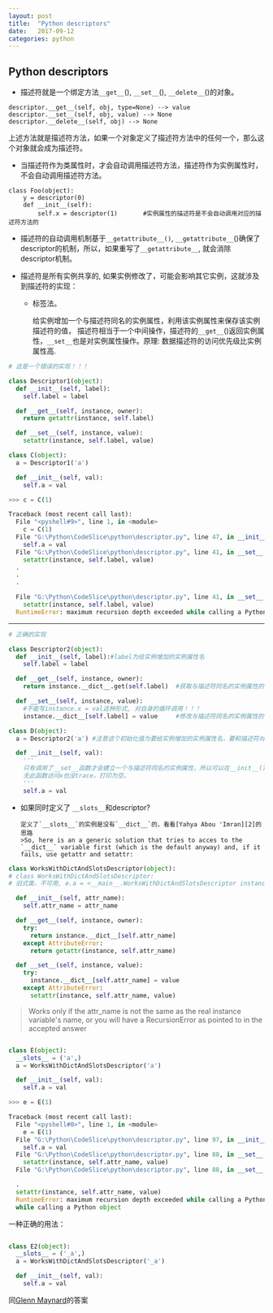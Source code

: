 ```yaml
---
layout: post
title:  "Python descriptors"
date:   2017-09-12
categories: python
---
```


## Python descriptors

* 描述符就是一个绑定方法`__get__`(), `__set__`(), `__delete__`()的对象。
```
descriptor.__get__(self, obj, type=None) --> value
descriptor.__set__(self, obj, value) --> None
descriptor.__delete__(self, obj) --> None
```
上述方法就是描述符方法，如果一个对象定义了描述符方法中的任何一个，那么这个对象就会成为描述符。

* 当描述符作为类属性时，才会自动调用描述符方法，描述符作为实例属性时，不会自动调用描述符方法。
```
class Foo(object):
    y = descriptor(0)
    def __init__(self):
        self.x = descriptor(1)       #实例属性的描述符是不会自动调用对应的描述符方法的
```

* 描述符的自动调用机制基于`__getattribute__()`, `__getattribute__`()确保了descriptor的机制，所以，如果重写了`__getattribute__`, 就会消除descriptor机制。

* 描述符是所有实例共享的, 如果实例修改了，可能会影响其它实例，这就涉及到描述符的实现：

  * 标签法。

    给实例增加一个与描述符同名的实例属性，利用该实例属性来保存该实例描述符的值，
    描述符相当于一个中间操作，描述符的`__get__`()返回实例属性，`__set__`也是对实例属性操作。原理: 数据描述符的访问优先级比实例属性高.

```python
# 这是一个错误的实现！！！

class Descriptor1(object):
  def __init__(self, label):
    self.label = label

  def __get__(self, instance, owner):
    return getattr(instance, self.label)

  def __set__(self, instance, value):
    setattr(instance, self.label, value)

class C(object):
  a = Descriptor1('a')

  def __init__(self, val):
    self.a = val

>>> c = C(1)

Traceback (most recent call last):
  File "<pyshell#9>", line 1, in <module>
    c = C(1)
  File "G:\Python\CodeSlice\python\descriptor.py", line 47, in __init__
    self.a = val
  File "G:\Python\CodeSlice\python\descriptor.py", line 41, in __set__
    setattr(instance, self.label, value)
  .
  .
  .

  File "G:\Python\CodeSlice\python\descriptor.py", line 41, in __set__
    setattr(instance, self.label, value)
  RuntimeError: maximum recursion depth exceeded while calling a Python object

```
---

```python
# 正确的实现

class Descriptor2(object):
  def __init__(self, label):#label为给实例增加的实例属性名
    self.label = label

  def __get__(self, instance, owner):
    return instance.__dict__.get(self.label)  #获取与描述符同名的实例属性的值 

  def __set__(self, instance, value):
    #不能写instance.x = val这种形式, 对自身的循环调用！！！
    instance.__dict__[self.label] = value     #修改与描述符同名的实例属性的值  

class D(object):
  a = Descriptor2('a') #注意这个初始化值为要给实例增加的实例属性名，要和描述符对象同名。

  def __init__(self, val): 
    '''
    只有调用了__set__函数才会建立一个与描述符同名的实例属性，所以可以在__init__()函数中对描述符赋值。
    无此函数访问x也没trace，打印为空。
    '''
    self.a = val  
```


* 如果同时定义了 `__slots__`和descriptor?

      定义了`__slots__`的实例是没有`__dict__`的，看看[Yahya Abou 'Imran][2]的思路
      >So, here is an a generic solution that tries to acces to the `__dict__` variable first (which is the default anyway) and, if it fails, use getattr and setattr:

```python
class WorksWithDictAndSlotsDescriptor(object):
# class WorksWithDictAndSlotsDescriptor: 
# 旧式类，不可用, e.a = <__main__.WorksWithDictAndSlotsDescriptor instance at 0x0000000002E25408>

  def __init__(self, attr_name):
    self.attr_name = attr_name

  def __get__(self, instance, owner):
    try:
      return instance.__dict__[self.attr_name]
    except AttributeError:
      return getattr(instance, self.attr_name)

  def __set__(self, instance, value):
    try:
      instance.__dict__[self.attr_name] = value
    except AttributeError:
      setattr(instance, self.attr_name, value)
```

>Works only if the attr_name is not the same as the real instance variable's name, or you will have a RecursionError as pointed to in the accepted answer

```python

class E(object):
  __slots__ = ('a',)
  a = WorksWithDictAndSlotsDescriptor('a')

  def __init__(self, val): 
    self.a = val 

>>> e = E(1)

Traceback (most recent call last):
  File "<pyshell#0>", line 1, in <module>
    e = E(1)
  File "G:\Python\CodeSlice\python\descriptor.py", line 97, in __init__
    self.a = val
  File "G:\Python\CodeSlice\python\descriptor.py", line 88, in __set__
    setattr(instance, self.attr_name, value)
  File "G:\Python\CodeSlice\python\descriptor.py", line 88, in __set__

  .
  setattr(instance, self.attr_name, value)
  RuntimeError: maximum recursion depth exceeded while calling a Python object recursion depth exceeded 
  while calling a Python object
```

一种正确的用法：

```python

class E2(object):
  __slots__ = ('_a',)
  a = WorksWithDictAndSlotsDescriptor('_a')

  def __init__(self, val): 
    self.a = val 
```

同[Glenn Maynard][3]的答案



[1]: <http://blog.csdn.net/lis_12/article/details/53453665>
[2]: <https://stackoverflow.com/questions/4912499/using-python-descriptors-with-slots>
[3]: <https://stackoverflow.com/questions/4912499/using-python-descriptors-with-slots>